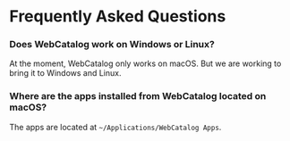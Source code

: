 # Frequently Asked Questions
### Does WebCatalog work on Windows or Linux?
At the moment, WebCatalog only works on macOS. But we are working to bring it to Windows and Linux.

### Where are the apps installed from WebCatalog located on macOS?
The apps are located at `~/Applications/WebCatalog Apps`.
